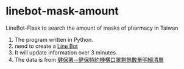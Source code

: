 # linebot-mask-amount
LineBot-Flask to search the amount of masks of pharmacy in Taiwan

1. The program written in Python. 
2. need to create a [Line Bot](https://developers.line.biz/)
3. It will update information over 3 minutes.
4. The data is from [健保署--健保特約機構口罩剩餘數量明細清單](https://data.nhi.gov.tw/Datasets/DatasetResource.aspx?rId=A21030000I-D50001-001) 
